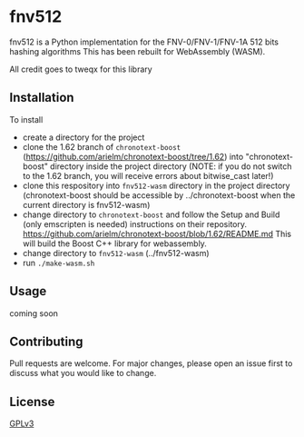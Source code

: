 # fnv512

fnv512 is a Python implementation for the FNV-0/FNV-1/FNV-1A 512 bits hashing algorithms
This has been rebuilt for WebAssembly (WASM).

All credit goes to tweqx for this library

## Installation

To install
 - create a directory for the project
 - clone the 1.62 branch of `chronotext-boost` (https://github.com/arielm/chronotext-boost/tree/1.62) into "chronotext-boost" directory inside the project directory (NOTE: if you do not switch to the 1.62 branch, you will receive errors about bitwise_cast later!)
 - clone this respository into `fnv512-wasm` directory in the project directory (chronotext-boost should be accessible by ../chronotext-boost when the current directory is fnv512-wasm)
 - change directory to `chronotext-boost` and follow the Setup and Build (only emscripten is needed) instructions on their repository. https://github.com/arielm/chronotext-boost/blob/1.62/README.md  This will build the Boost C++ library for webassembly.
 - change directory to `fnv512-wasm` (../fnv512-wasm)
 - run `./make-wasm.sh`



## Usage

coming soon

## Contributing
Pull requests are welcome. For major changes, please open an issue first to discuss what you would like to change.

## License
[GPLv3](https://www.gnu.org/licenses/gpl-3.0.html)
